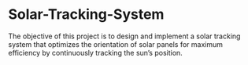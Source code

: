 # Solar-Tracking-System
The objective of this project is to design and implement a solar tracking system that optimizes the orientation of solar panels for maximum efficiency by continuously tracking the sun’s position.
